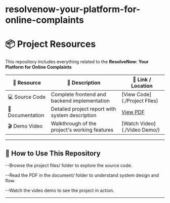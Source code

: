 # resolvenow-your-platform-for-online-complaints

# 📦 Project Resources

This repository includes everything related to the **ResolveNow: Your Platform for Online Complaints**

| 🧩 Resource      | 📝 Description                            | 🔗 Link / Location                      |
|------------------|-------------------------------------------|-----------------------------------------|
| 💻 Source Code   | Complete frontend and backend implementation | [View Code](./Project FIles)         |
| 📕 Documentation | Detailed project report with system description | [View PDF](./Document) |
| 🎬 Demo Video    | Walkthrough of the project's working features | [Watch Video](./Video Demo/) |

---

## 📝 How to Use This Repository

--Browse the project files/ folder to explore the source code.

--Read the PDF in the document/ folder to understand system design and flow.

--Watch the video demo to see the project in action.

---

